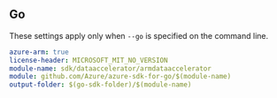 ## Go

These settings apply only when `--go` is specified on the command line.

```yaml $(go) && $(track2)
azure-arm: true
license-header: MICROSOFT_MIT_NO_VERSION
module-name: sdk/dataaccelerator/armdataaccelerator
module: github.com/Azure/azure-sdk-for-go/$(module-name)
output-folder: $(go-sdk-folder)/$(module-name)
```
